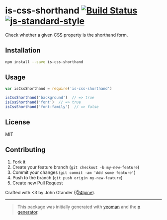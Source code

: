 # is-css-shorthand [![Build Status](https://secure.travis-ci.org/johnotander/is-css-shorthand.png?branch=master)](https://travis-ci.org/johnotander/is-css-shorthand) [![js-standard-style](https://img.shields.io/badge/code%20style-standard-brightgreen.svg?style=flat)](https://github.com/feross/standard)

Check whether a given CSS property is the shorthand form.

## Installation

```bash
npm install --save is-css-shorthand
```

## Usage

```javascript
var isCssShorthand = require('is-css-shorthand')

isCssShorthand('background')  // => true
isCssShorthand('font')  // => true
isCssShorthand('font-family')  // => false
```

## License

MIT

## Contributing

1. Fork it
2. Create your feature branch (`git checkout -b my-new-feature`)
3. Commit your changes (`git commit -am 'Add some feature'`)
4. Push to the branch (`git push origin my-new-feature`)
5. Create new Pull Request

Crafted with <3 by John Otander ([@4lpine](https://twitter.com/4lpine)).

***

> This package was initially generated with [yeoman](http://yeoman.io) and the [p generator](https://github.com/johnotander/generator-p.git).
